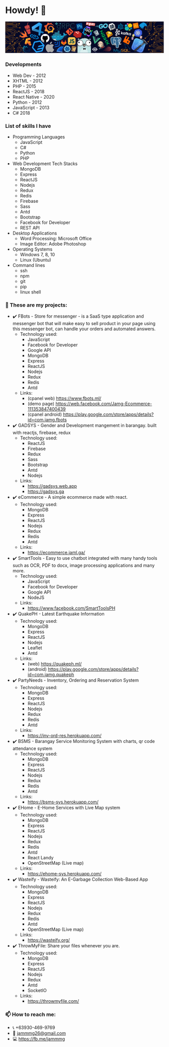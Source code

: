 # Howdy! 👋

![](https://github.com/jamg26/jamg26/blob/master/header_.png)

### Developments
  - Web Dev - 2012
  - XHTML - 2012
  - PHP - 2015
  - ReactJS - 2018
  - React Native - 2020
  - Python - 2012
  - JavaScript - 2013
  - C# 2018

<!--### Hi there 👋
**jamg26/jamg26** is a ✨ _special_ ✨ repository because its `README.md` (this file) appears on your GitHub profile.

Here are some ideas to get you started:

- 🔭 I’m currently working on ...
- 🌱 I’m currently learning ...
- 👯 I’m looking to collaborate on ...
- 🤔 I’m looking for help with ...
- 💬 Ask me about ...
- 📫 How to reach me: ...
- 😄 Pronouns: ...
- ⚡ Fun fact: ...
-->

<!-- - 💬 I have 9 years of experience in web development. -->
### List of skills I have
  - Programming Languages
    - JavaScript
    - C#
    - Python
    - PHP
  - Web Development Tech Stacks
    - MongoDB
    - Express
    - ReactJS
    - Nodejs
    - Redux
    - Redis
    - Firebase
    - Sass
    - Antd
    - Bootstrap
    - Facebook for Developer
    - REST API
  - Desktop Applications
    - Word Processing: Microsoft Office
    - Image Editor: Adobe Photoshop
  - Operating Systems
    - Windows 7, 8, 10
    - Linux (Ubuntu)
  - Command lines
    - ssh
    - npm
    - git
    - pip
    - linux shell
    
### 🔭 These are my projects:
  - :heavy_check_mark: FBots - Store for messenger - is a SaaS type application and messenger bot that will make easy to sell product in your page using this messenger bot, can handle your orders and automated answers. 
    - Technology used:
      - JavaScript
      - Facebook for Developer
      - Google API
      - MongoDB
      - Express
      - ReactJS
      - Nodejs
      - Redux
      - Redis
      - Antd
    - Links:
      - (cpanel web) https://www.fbots.ml/
      - (demo page) https://web.facebook.com/Jamg-Ecommerce-111353847400439
      - (cpanel android) https://play.google.com/store/apps/details?id=com.jamg.fbots
  - :heavy_check_mark: GADSYS - Gender and Development mangement in barangay. built with reactjs, firebase, redux
    - Technology used:
      - ReactJS
      - Firebase
      - Redux
      - Sass
      - Bootstrap
      - Antd
      - Nodejs
    - Links:
      - https://gadsys.web.app
      - https://gadsys.ga
  - :heavy_check_mark: eCommerce - A simple ecommerce made with react. 
    - Technology used:
      - MongoDB
      - Express
      - ReactJS
      - Nodejs
      - Redux
      - Redis
      - Antd
    - Links:
      - https://ecommerce.jaml.ga/
  - :heavy_check_mark: SmartTools - Easy to use chatbot integrated with many handy tools such as OCR, PDF to docx, image processing applications and many more. 
    - Technology used:
      - JavaScript
      - Facebook for Developer
      - Google API
      - NodeJS
    - Links:
      - https://www.facebook.com/SmartToolsPH
  - :heavy_check_mark: QuakePH - Latest Earthquake Information
    - Technology used:
      - MongoDB
      - Express
      - ReactJS
      - Nodejs
      - Leaflet
      - Antd
    - Links:
      - (web) https://quakeph.ml/
      - (android) https://play.google.com/store/apps/details?id=com.jamg.quakeph
  - :heavy_check_mark: PartyNeeds - Inventory, Ordering and Reservation System 
    - Technology used:
      - MongoDB
      - Express
      - ReactJS
      - Nodejs
      - Redux
      - Redis
      - Antd
    - Links:
      - https://inv-ord-res.herokuapp.com/
  - :heavy_check_mark: BSMS - Barangay Service Monitoring System with charts, qr code attendance system
    - Technology used:
      - MongoDB
      - Express
      - ReactJS
      - Nodejs
      - Redux
      - Redis
      - Antd
    - Links:
      - https://bsms-sys.herokuapp.com/
  - :heavy_check_mark: EHome - E-Home Services with Live Map system 
    - Technology used:
      - MongoDB
      - Express
      - ReactJS
      - Nodejs
      - Redux
      - Redis
      - Antd
      - React Landy
      - OpenStreetMap (Live map)
    - Links:
      - https://ehome-sys.herokuapp.com/
  - :heavy_check_mark: Wasteify - Wasteify: An E-Garbage Collection Web-Based App
    - Technology used:
      - MongoDB
      - Express
      - ReactJS
      - Nodejs
      - Redux
      - Redis
      - Antd
      - OpenStreetMap (Live map)
    - Links:
      - https://wasteify.org/
  - :heavy_check_mark: ThrowMyFile: Share your files whenever you are.
    - Technology used:
      - MongoDB
      - Express
      - ReactJS
      - Nodejs
      - Redux
      - Antd
      - SocketIO
    - Links:
      - https://throwmyfile.com/

      
      
### 📫 How to reach me: 
  - :telephone_receiver: +63930-469-9769
  - :email: jammmg26@gmail.com
  - :computer: https://fb.me/jammmg
